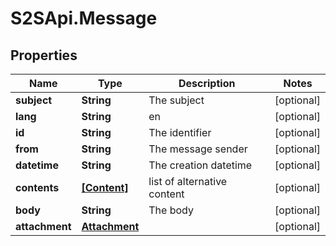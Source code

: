 # S2SApi.Message

## Properties
Name | Type | Description | Notes
------------ | ------------- | ------------- | -------------
**subject** | **String** | The subject | [optional] 
**lang** | **String** | en | [optional] 
**id** | **String** | The identifier | [optional] 
**from** | **String** | The message sender | [optional] 
**datetime** | **String** | The creation datetime | [optional] 
**contents** | [**[Content]**](Content.md) | list of alternative content | [optional] 
**body** | **String** | The body | [optional] 
**attachment** | [**Attachment**](Attachment.md) |  | [optional] 



